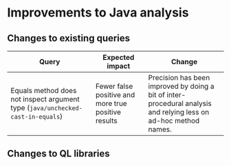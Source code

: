# Improvements to Java analysis

## Changes to existing queries

| **Query**                  | **Expected impact**    | **Change**                                                       |
|----------------------------|------------------------|------------------------------------------------------------------|
| Equals method does not inspect argument type (`java/unchecked-cast-in-equals`) | Fewer false positive and more true positive results | Precision has been improved by doing a bit of inter-procedural analysis and relying less on ad-hoc method names. |

## Changes to QL libraries

